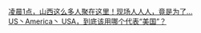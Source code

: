   
[凌晨1点，山西这么多人聚在这里！现场人人人，竟是为了…](http://www.dianyue.me/archives/093/qhz4wvljku34nime/)  
[US丶America丶 USA，到底该用哪个代表“美国”？](http://www.dianyue.me/archives/684/xfohdbu27mo5p6td/)